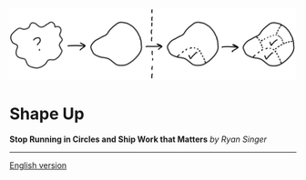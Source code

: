
![From shapeless to shaped](assets/cover_summary-e9e01e28012e9df5a411d2eeb4643bd1f6e0630987aa801e132054694811f0a7.jpg)


# Shape Up
**Stop Running in Circles and Ship Work that Matters** 
*by Ryan Singer*

---

[English version](/en/0.0-shape-up.md)
